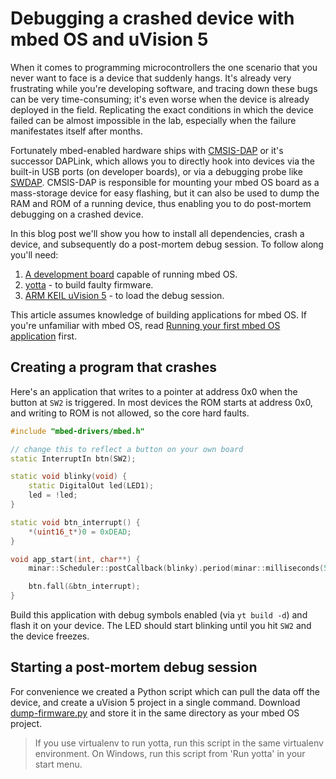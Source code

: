 # Debugging a crashed device with mbed OS and uVision 5

When it comes to programming microcontrollers the one scenario that you never want to face is a device that suddenly hangs. It's already very frustrating while you're developing software, and tracing down these bugs can be very time-consuming; it's even worse when the device is already deployed in the field. Replicating the exact conditions in which the device failed can be almost impossible in the lab, especially when the failure manifestates itself after months.

Fortunately mbed-enabled hardware ships with [CMSIS-DAP](https://developer.mbed.org/handbook/CMSIS-DAP) or it's successor DAPLink, which allows you to directly hook into devices via the built-in USB ports (on developer boards), or via a debugging probe like [SWDAP](https://developer.mbed.org/teams/mbed/wiki/SWDAP). CMSIS-DAP is responsible for mounting your mbed OS board as a mass-storage device for easy flashing, but it can also be used to dump the RAM and ROM of a running device, thus enabling you to do post-mortem debugging on a crashed device.

In this blog post we'll show you how to install all dependencies, crash a device, and subsequently do a post-mortem debug session. To follow along you'll need:

1. [A development board](https://www.mbed.com/en/development/hardware/boards/) capable of running mbed OS.
1. [yotta](http://yottadocs.mbed.com/#installing) - to build faulty firmware.
1. [ARM KEIL uVision 5](http://www2.keil.com/mdk5/install/) - to load the debug session.

This article assumes knowledge of building applications for mbed OS. If you're unfamiliar with mbed OS, read [Running your first mbed OS application](https://docs.mbed.com/docs/getting-started-mbed-os/en/latest/FirstProjectmbedOS/) first.

## Creating a program that crashes

Here's an application that writes to a pointer at address 0x0 when the button at `SW2` is triggered. In most devices the ROM starts at address 0x0, and writing to ROM is not allowed, so the core hard faults.

```cpp
#include "mbed-drivers/mbed.h"

// change this to reflect a button on your own board
static InterruptIn btn(SW2);

static void blinky(void) {
    static DigitalOut led(LED1);
    led = !led;
}

static void btn_interrupt() {
    *(uint16_t*)0 = 0xDEAD;
}

void app_start(int, char**) {
    minar::Scheduler::postCallback(blinky).period(minar::milliseconds(500));

    btn.fall(&btn_interrupt);
}
```

Build this application with debug symbols enabled (via `yt build -d`) and flash it on your device. The LED should start blinking until you hit `SW2` and the device freezes.

## Starting a post-mortem debug session

For convenience we created a Python script which can pull the data off the device, and create a uVision 5 project in a single command. Download [dump-firmware.py](https://github.com/janjongboom/mbed-post-mortem-debugging/blob/master/crashing-app/dump_firmware.py) and store it in the same directory as your mbed OS project.

> If you use virtualenv to run yotta, run this script in the same virtualenv environment. On Windows, run this script from 'Run yotta' in your start menu.

